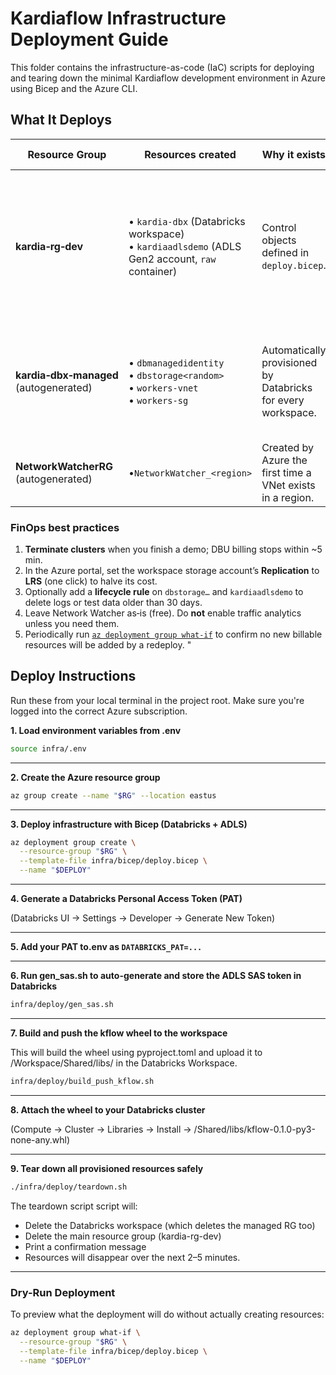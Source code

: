 # Kardiaflow Infrastructure Deployment Guide

This folder contains the infrastructure-as-code (IaC) scripts for deploying and
tearing down the minimal Kardiaflow development environment in Azure using Bicep
and the Azure CLI.


## What It Deploys


| Resource Group | Resources created                                                                    | Why it exists | Cost guidance                                                                                                                                                                         |
|----------------|--------------------------------------------------------------------------------------|---------------|---------------------------------------------------------------------------------------------------------------------------------------------------------------------------------------|
| **kardia‑rg‑dev** | • `kardia‑dbx` (Databricks workspace)<br>• `kardiaadlsdemo` (ADLS Gen2 account, `raw` container)  | Control objects defined in `deploy.bicep`. | • Workspace is control‑plane only (no cost while clusters are off).<br>• Storage: pay for data stored; Standard _LRS_ hot tier.                                                       |
| **kardia‑dbx‑managed** (autogenerated) | • `dbmanagedidentity`<br>• `dbstorage<random>`<br>• `workers‑vnet`<br>• `workers‑sg` | Automatically provisioned by Databricks for every workspace. | • Managed identity, VNet, NSG are **free**.<br>• `dbstorage…` holds DBFS root & logs; typically \<5 GB.                                                                               |
| **NetworkWatcherRG** (autogenerated) | •`NetworkWatcher_<region>`                                                           | Created by Azure the first time a VNet exists in a region. | Free                                                                                                                                                                                  |

### FinOps best practices

1. **Terminate clusters** when you finish a demo; DBU billing stops within ~5 min.  
2. In the Azure portal, set the workspace storage account’s **Replication** to **LRS** (one click) to halve its cost.  
3. Optionally add a **lifecycle rule** on `dbstorage…` and `kardiaadlsdemo` to delete logs or test data older than 
   30 days.  
4. Leave Network Watcher as‑is (free). Do **not** enable traffic analytics unless you need them.  
5. Periodically run [`az deployment group what-if`](#dry-run-deployment) to confirm no new billable resources will be added by a redeploy. "

## Deploy Instructions

Run these from your local terminal in the project root. Make sure you're logged into the correct Azure subscription.

**1. Load environment variables from .env**

```bash
source infra/.env
```

---

**2. Create the Azure resource group**

```bash
az group create --name "$RG" --location eastus
```

---

**3.  Deploy infrastructure with Bicep (Databricks + ADLS)**

```bash
az deployment group create \
  --resource-group "$RG" \
  --template-file infra/bicep/deploy.bicep \
  --name "$DEPLOY"
```

---

**4. Generate a Databricks Personal Access Token (PAT)**

(Databricks UI → Settings → Developer → Generate New Token)

---

**5. Add your PAT to.env as `DATABRICKS_PAT=...`**

---

**6. Run gen_sas.sh to auto-generate and store the ADLS SAS token in Databricks**

```bash
infra/deploy/gen_sas.sh
```

---

**7. Build and push the kflow wheel to the workspace**

This will build the wheel using pyproject.toml and upload it to /Workspace/Shared/libs/ in the Databricks Workspace.

```bash
infra/deploy/build_push_kflow.sh
```

---

**8. Attach the wheel to your Databricks cluster**

(Compute → Cluster → Libraries → Install → /Shared/libs/kflow-0.1.0-py3-none-any.whl)

---

**9. Tear down all provisioned resources safely**

```bash
./infra/deploy/teardown.sh
```

The teardown script script will:

- Delete the Databricks workspace (which deletes the managed RG too)
- Delete the main resource group (kardia-rg-dev)
- Print a confirmation message
- Resources will disappear over the next 2–5 minutes.

---

### Dry-Run Deployment

To preview what the deployment will do without actually creating resources:

```bash
az deployment group what-if \
  --resource-group "$RG" \
  --template-file infra/bicep/deploy.bicep \
  --name "$DEPLOY"
```